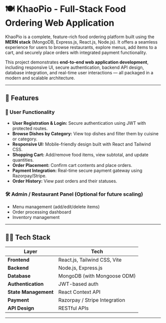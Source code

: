 # 🍽️ KhaoPio - Full-Stack Food Ordering Web Application

KhaoPio is a complete, feature-rich food ordering platform built using the **MERN stack** (MongoDB, Express.js, React.js, Node.js). It offers a seamless experience for users to browse restaurants, explore menus, add items to a cart, and securely place orders with integrated payment functionality.

This project demonstrates **end-to-end web application development**, including responsive UI, secure authentication, backend API design, database integration, and real-time user interactions — all packaged in a modern and scalable architecture.

---

## 🚀 Features

### 👤 User Functionality
- **User Registration & Login:** Secure authentication using JWT with protected routes.
- **Browse Dishes by Category:** View top dishes and filter them by cuisine or category.
- **Responsive UI:** Mobile-friendly design built with React and Tailwind CSS.
- **Shopping Cart:** Add/remove food items, view subtotal, and update quantities.
- **Order Placement:** Confirm cart contents and place orders.
- **Payment Integration:** Real-time secure payment gateway using Razorpay/Stripe.
- **Order History:** View past orders and their statuses.

### 🛠️ Admin / Restaurant Panel (Optional for future scaling)
- Menu management (add/edit/delete items)
- Order processing dashboard
- Inventory management

---

## 🧑‍💻 Tech Stack

| Layer         | Tech                          |
|---------------|-------------------------------|
| **Frontend**  | React.js, Tailwind CSS, Vite  |
| **Backend**   | Node.js, Express.js           |
| **Database**  | MongoDB (with Mongoose ODM)   |
| **Authentication** | JWT-based auth           |
| **State Management** | React Context API      |
| **Payment**   | Razorpay / Stripe Integration |
| **API Design**| RESTful APIs                  |

---



